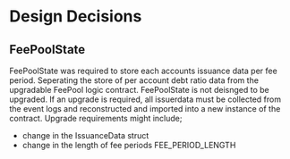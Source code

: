 # Design Decisions

## FeePoolState

FeePoolState was required to store each accounts issuance data per fee period. Seperating the store of per account debt ratio data from the upgradable FeePool logic contract.
FeePoolState is not deisnged to be upgraded. If an upgrade is required, all issuerdata must be collected from the event logs and reconstructed and imported into a new instance of the contract.
Upgrade requirements might include;

- change in the IssuanceData struct
- change in the length of fee periods FEE_PERIOD_LENGTH
